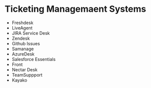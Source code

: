# Ticketing Managemaent Systems

- Freshdesk
- LiveAgent
- JIRA Service Desk
- Zendesk
- Github Issues
- Samanage
- AzureDesk
- Salesforce Essentials
- Front
- Nectar Desk
- TeamSuppport
- Kayako
